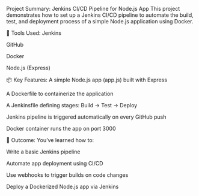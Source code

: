 Project Summary: Jenkins CI/CD Pipeline for Node.js App
This project demonstrates how to set up a Jenkins CI/CD pipeline to automate the build, test, and deployment process of a simple Node.js application using Docker.

🔧 Tools Used:
Jenkins

GitHub

Docker

Node.js (Express)

📦 Key Features:
A simple Node.js app (app.js) built with Express

A Dockerfile to containerize the application

A Jenkinsfile defining stages: Build → Test → Deploy

Jenkins pipeline is triggered automatically on every GitHub push

Docker container runs the app on port 3000

🎯 Outcome:
You’ve learned how to:

Write a basic Jenkins pipeline

Automate app deployment using CI/CD

Use webhooks to trigger builds on code changes

Deploy a Dockerized Node.js app via Jenkins
